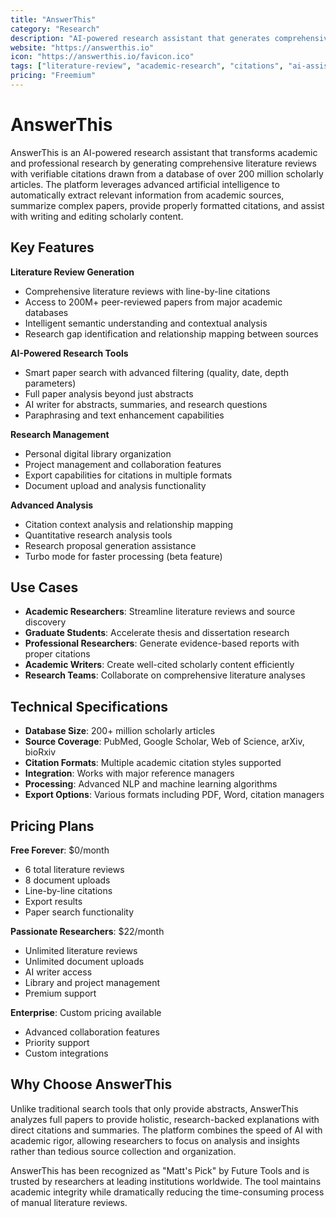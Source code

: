 ```yaml
---
title: "AnswerThis"
category: "Research"
description: "AI-powered research assistant that generates comprehensive literature reviews with verifiable citations from 200M+ scholarly articles"
website: "https://answerthis.io"
icon: "https://answerthis.io/favicon.ico"
tags: ["literature-review", "academic-research", "citations", "ai-assistant", "scholarly-articles"]
pricing: "Freemium"
---
```


# AnswerThis

AnswerThis is an AI-powered research assistant that transforms academic and professional research by generating comprehensive literature reviews with verifiable citations drawn from a database of over 200 million scholarly articles. The platform leverages advanced artificial intelligence to automatically extract relevant information from academic sources, summarize complex papers, provide properly formatted citations, and assist with writing and editing scholarly content.

## Key Features

**Literature Review Generation**
- Comprehensive literature reviews with line-by-line citations
- Access to 200M+ peer-reviewed papers from major academic databases
- Intelligent semantic understanding and contextual analysis
- Research gap identification and relationship mapping between sources

**AI-Powered Research Tools**
- Smart paper search with advanced filtering (quality, date, depth parameters)
- Full paper analysis beyond just abstracts
- AI writer for abstracts, summaries, and research questions
- Paraphrasing and text enhancement capabilities

**Research Management**
- Personal digital library organization
- Project management and collaboration features
- Export capabilities for citations in multiple formats
- Document upload and analysis functionality

**Advanced Analysis**
- Citation context analysis and relationship mapping
- Quantitative research analysis tools
- Research proposal generation assistance
- Turbo mode for faster processing (beta feature)

## Use Cases

- **Academic Researchers**: Streamline literature reviews and source discovery
- **Graduate Students**: Accelerate thesis and dissertation research
- **Professional Researchers**: Generate evidence-based reports with proper citations
- **Academic Writers**: Create well-cited scholarly content efficiently
- **Research Teams**: Collaborate on comprehensive literature analyses

## Technical Specifications

- **Database Size**: 200+ million scholarly articles
- **Source Coverage**: PubMed, Google Scholar, Web of Science, arXiv, bioRxiv
- **Citation Formats**: Multiple academic citation styles supported
- **Integration**: Works with major reference managers
- **Processing**: Advanced NLP and machine learning algorithms
- **Export Options**: Various formats including PDF, Word, citation managers

## Pricing Plans

**Free Forever**: $0/month
- 6 total literature reviews
- 8 document uploads
- Line-by-line citations
- Export results
- Paper search functionality

**Passionate Researchers**: $22/month
- Unlimited literature reviews
- Unlimited document uploads
- AI writer access
- Library and project management
- Premium support

**Enterprise**: Custom pricing available
- Advanced collaboration features
- Priority support
- Custom integrations

## Why Choose AnswerThis

Unlike traditional search tools that only provide abstracts, AnswerThis analyzes full papers to provide holistic, research-backed explanations with direct citations and summaries. The platform combines the speed of AI with academic rigor, allowing researchers to focus on analysis and insights rather than tedious source collection and organization.

AnswerThis has been recognized as "Matt's Pick" by Future Tools and is trusted by researchers at leading institutions worldwide. The tool maintains academic integrity while dramatically reducing the time-consuming process of manual literature reviews.
